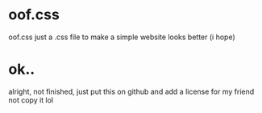 # oof.css
oof.css just a .css file to make a simple website looks better (i hope)

# ok..
alright, not finished, just put this on github and add a license for my friend not copy it lol

